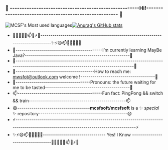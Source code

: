 ###   👋  ------------------------------------------------------Hi!------------------------------------------------------ 👋
![MCSF's Most used languages](https://github-readme-stats.vercel.app/api/top-langs/?username=mcsfsoft&layout=compact&hide_border=true&langs_count=10)[![Anurag's GitHub stats](https://github-readme-stats.vercel.app/api?username=mcsfsoft&show_icons=true)](https://github.com/anuraghazra/github-readme-stats)

 
- 🔭🌱👯🤔💬📫😄⚡✨-------------------------------------------------------------------------------✨⚡😄📫💬🤔👯🌱🔭  
- 🌱-------------------------------------------I’m currently learning  MayBe Java?----------------------------------------------------🌱
- 👯-------------------------------------------------------------------------------------------------------------------------------------👯             
- 🤔---------------------------------------How to reach me: mwsfot@outlook.com  welcome !-------------------------------------🤔
- 💬-------------------------------------Pronouns: the future waiting for me to be tasted------------------------------------------💬
- 📫------------------------------------------Fun fact: PingPong && switch && train------------------------------------------------📫
- 😄------------------------------------**mcsfsoft/mcsfsoft** is a ✨ _special_ ✨ repository--------------------------------------------😄
- ⚡--------------------------------------------------------------------------------------------------------------------------------------⚡
- ✨⚡😄📫💬🤔👯🌱🔭------------------------------- Yes! I Know  ----------------------------------🔭🌱👯🤔💬📫😄⚡✨
 




